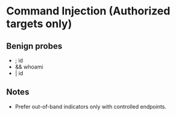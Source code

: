 # Command Injection (Authorized targets only)

## Benign probes
- ; id
- && whoami
- | id

## Notes
- Prefer out-of-band indicators only with controlled endpoints.
